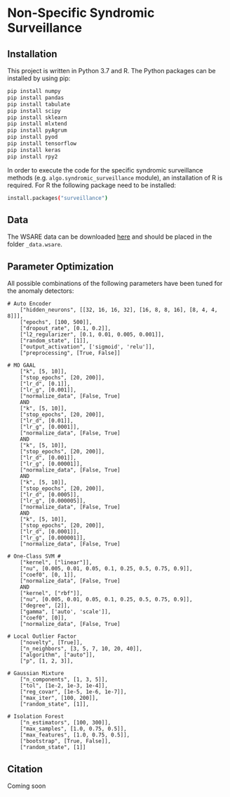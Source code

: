 # Non-Specific Syndromic Surveillance

## Installation
This project is written in Python 3.7 and R. The Python packages can be installed by using pip:
```sh
pip install numpy
pip install pandas
pip install tabulate
pip install scipy
pip install sklearn
pip install mlxtend 
pip install pyAgrum
pip install pyod
pip install tensorflow
pip install keras
pip install rpy2
```

In order to execute the code for the specific syndromic surveillance methods (e.g. `algo.syndromic_surveillance` module), 
an installation of R is required. For R the following package need to be installed:
```sh
install.packages("surveillance")
```

## Data
The WSARE data can be downloaded 
[here](https://web.archive.org/web/20150920104314/http://www.autonlab.org/auton_static/datsets/wsare/wsare3data.zip)
and should be placed in the folder `_data.wsare`.

## Parameter Optimization
All possible combinations of the following parameters have been tuned for the anomaly detectors:

```
# Auto Encoder
    ["hidden_neurons", [[32, 16, 16, 32], [16, 8, 8, 16], [8, 4, 4, 8]]],
    ["epochs", [100, 500]],
    ["dropout_rate", [0.1, 0.2]],
    ["l2_regularizer", [0.1, 0.01, 0.005, 0.001]],
    ["random_state", [1]],
    ["output_activation", ['sigmoid', 'relu']],
    ["preprocessing", [True, False]]

# MO GAAL 
    ["k", [5, 10]],
    ["stop_epochs", [20, 200]],
    ["lr_d", [0.1]],
    ["lr_g", [0.001]],
    ["normalize_data", [False, True]
    AND    
    ["k", [5, 10]],
    ["stop_epochs", [20, 200]],
    ["lr_d", [0.01]],
    ["lr_g", [0.0001]],
    ["normalize_data", [False, True]
    AND
    ["k", [5, 10]],
    ["stop_epochs", [20, 200]],
    ["lr_d", [0.001]],
    ["lr_g", [0.00001]],
    ["normalize_data", [False, True]
    AND
    ["k", [5, 10]],
    ["stop_epochs", [20, 200]],
    ["lr_d", [0.0005]],
    ["lr_g", [0.000005]],
    ["normalize_data", [False, True]
    AND
    ["k", [5, 10]],
    ["stop_epochs", [20, 200]],
    ["lr_d", [0.0001]],
    ["lr_g", [0.000001]],
    ["normalize_data", [False, True]

# One-Class SVM #
    ["kernel", ["linear"]],
    ["nu", [0.005, 0.01, 0.05, 0.1, 0.25, 0.5, 0.75, 0.9]],
    ["coef0", [0, 1]],
    ["normalize_data", [False, True]
    AND
    ["kernel", ["rbf"]],
    ["nu", [0.005, 0.01, 0.05, 0.1, 0.25, 0.5, 0.75, 0.9]],
    ["degree", [2]],
    ["gamma", ['auto', 'scale']],
    ["coef0", [0]],
    ["normalize_data", [False, True]

# Local Outlier Factor 
    ["novelty", [True]],
    ["n_neighbors", [3, 5, 7, 10, 20, 40]],
    ["algorithm", ["auto"]],
    ["p", [1, 2, 3]],

# Gaussian Mixture 
    ["n_components", [1, 3, 5]],
    ["tol", [1e-2, 1e-3, 1e-4]],
    ["reg_covar", [1e-5, 1e-6, 1e-7]],
    ["max_iter", [100, 200]],
    ["random_state", [1]],

# Isolation Forest 
    ["n_estimators", [100, 300]],
    ["max_samples", [1.0, 0.75, 0.5]],
    ["max_features", [1.0, 0.75, 0.5]],
    ["bootstrap", [True, False]],
    ["random_state", [1]]
```


## Citation
Coming soon

